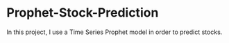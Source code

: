 # Prophet-Stock-Prediction

In this project, I use a Time Series Prophet model in order to predict stocks.